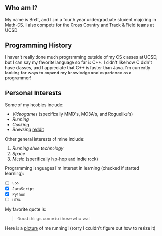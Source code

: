 ## Who am I?
My name is Brett, and I am a fourth year undergraduate student majoring in Math-CS. I also compete for the Cross Country and Track & Field teams at UCSD!

## Programming History

I haven't really done much programming outside of my CS classes at UCSD, but I can say my favorite language so far is C++. I didn't like how C didn't have classes, and I appreciate that C++ is faster than Java. I'm currently looking for ways to expand my knowledge and experience as a programmer!

## Personal Interests
Some of my hobbies include:
  * *Videogames* (specifically MMO's, MOBA's, and Roguelike's)
  * *Running*
  * *Cooking*
  * *Browsing* [reddit](https://www.reddit.com)


Other general interests of mine include:
  1. *Running shoe technology*
  2. *Space*
  3. *Music* (specifically hip-hop and indie rock)

Programming languages I'm interest in learning (checked if started learning):
- [ ] `CSS`
- [x] `JavaScript`
- [x] `Python`
- [ ] `HTML`

My favorite quote is:
> Good things come to those who wait

Here is a [picture](running.JPG) of me running! (sorry I couldn't figure out how to resize it)
